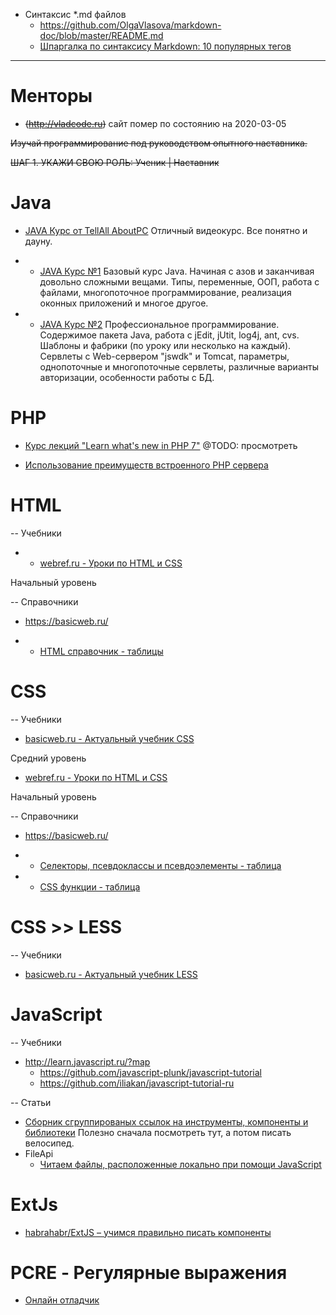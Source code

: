 * Синтаксис *.md файлов
  * <https://github.com/OlgaVlasova/markdown-doc/blob/master/README.md>
  * [Шпаргалка по синтаксису Markdown: 10 популярных тегов](https://ydmitry.ru/blog/rukovodstvo-po-markdown-dlya-uproshcheniya-veb-razrabotki/)

***

# Менторы

* ~~(http://vladcode.ru)~~ сайт помер по состоянию на 2020-03-05

~~Изучай программирование под руководством опытного наставника.~~

~~ШАГ 1. УКАЖИ СВОЮ РОЛЬ: Ученик | Наставник~~

# Java

+ [JAVA Курс от TellAll AboutPC](https://www.youtube.com/channel/UCRbxHBwKhlRnIkM50zkX0Ww)
Отличный видеокурс. Все понятно и дауну.

+ + [JAVA Курс №1](https://www.youtube.com/watch?v=CZy8V0XfSHI&list=PLnV3K-pmuXwg9S6YhNnWvOG3PXkSaVPsN)
Базовый курс Java. Начиная с азов и заканчивая довольно сложными вещами.
Типы, переменные, ООП, работа с файлами, многопоточное программирование, реализация оконных приложений и многое другое.

+ + [JAVA Курс №2](https://www.youtube.com/watch?v=sDA1IlL7VI8&list=PLnV3K-pmuXwi1vQ3zFU47a4phu-FKQTcQ)
Профессиональное программирование.
Содержимое пакета Java, работа с jEdit, jUtit, log4j, ant, cvs.
Шаблоны и фабрики (по уроку или несколько на каждый).
Сервлеты с Web-сервером "jswdk"  и Tomcat, параметры, однопоточные и многопоточные сервлеты, различные варианты авторизации, особенности работы с БД.


# PHP

* [Курс лекций "Learn what's new in PHP 7"](https://www.udemy.com/php7-new-features/learn/v4/overview) @TODO: просмотреть

* [Использование преимуществ встроенного PHP сервера](https://habr.com/ru/post/155853/)

# HTML

-- Учебники

* * [webref.ru - Уроки по HTML и CSS](https://webref.ru/layout/learn-html-css/)

Начальный уровень

-- Справочники

* https://basicweb.ru/

* * [HTML справочник - таблицы](https://basicweb.ru/html/html_tags.php)

# CSS

-- Учебники

* [ basicweb.ru - Актуальный учебник CSS](https://basicweb.ru/css/css_book.php)

Средний уровень

* [webref.ru - Уроки по HTML и CSS](https://webref.ru/layout/learn-html-css/)

Начальный уровень

-- Справочники

* https://basicweb.ru/

* * [Селекторы, псевдоклассы и псевдоэлементы - таблица](https://basicweb.ru/css/css_selectors.php)

* * [CSS функции - таблица](https://basicweb.ru/css/css_functions.php)

# CSS >> LESS

-- Учебники

* [basicweb.ru - Актуальный учебник LESS](https://basicweb.ru/css/less_book.php)

# JavaScript

-- Учебники

* http://learn.javascript.ru/?map
  * https://github.com/javascript-plunk/javascript-tutorial
  * https://github.com/iliakan/javascript-tutorial-ru

-- Статьи

* [Сборник сгруппированых ссылок на инструменты, компоненты и библиотеки](https://github.com/sorrycc/awesome-javascript) Полезно сначала посмотреть тут, а потом писать велосипед.
* FileApi
  * [Читаем файлы, расположенные локально при помощи JavaScript](https://true-coder.ru/javascript/chitaem-fajly-raspolozhennye-lokalno-pri-pomoshhi-javascript.html)

# ExtJs

* [habrahabr/ExtJS – учимся правильно писать компоненты](https://habrahabr.ru/post/88261/)

# PCRE - Регулярные выражения

* [Онлайн отладчик](https://regex101.com)

